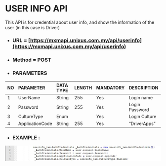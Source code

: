 # USER INFO API

This API is for credential about user info, and show the information of the user \(in this case is Driver\)

* ### URL = [https://mxmapi.unixus.com.my/api/userinfo](https://mxmapi.unixus.com.my/api/userinfo)
* ### Method = POST
* ### PARAMETERS

| NO | PARAMETER | DATA TYPE | LENGTH | MANDATORY | DESCRIPTION |
| :--- | :--- | :--- | :--- | :--- | :--- |
| 1 | UserName | String | 255 | Yes | Login name |
| 2 | Password | String | 255 | Yes | Login Password |
| 3 | CultureType | Enum |  | Yes | Login Culture |
| 4 | ApplicationCode | String | 255 | Yes | “DriverApps” |

* ### EXAMPLE :

![](/assets/login.JPG)


